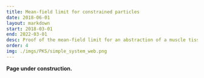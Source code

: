 ```yaml
---
title: Mean-field limit for constrained particles
date: 2018-06-01
layout: markdown
start: 2018-03-01
end: 2022-03-01
desc: Proof of the mean-field limit for an abstraction of a muscle tissue model.
order: 4
img: ./imgs/PKS/simple_system_web.png
---
```



**Page under construction.**